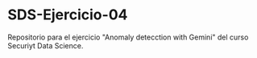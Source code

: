 # SDS-Ejercicio-04
Repositorio para el ejercicio "Anomaly detecction with Gemini" del curso Securiyt Data Science.
